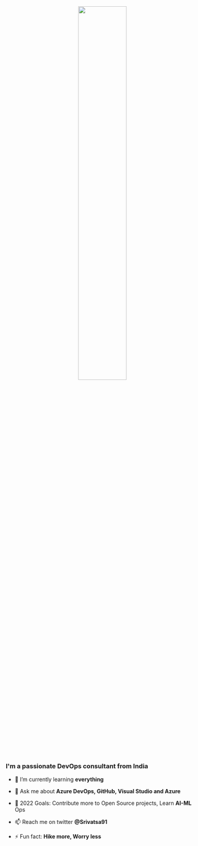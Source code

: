 <div align="center">
<img src="https://rishavanand.github.io/static/images/greetings.gif" align="center" style="width: 50%" />
</div>  
  
### I'm a passionate DevOps consultant from India

- 🌱 I’m currently learning **everything**

- 💬 Ask me about **Azure DevOps, GitHub, Visual Studio and Azure**

- 🥅 2022 Goals: Contribute more to Open Source projects, Learn **AI-ML** Ops

- 📫 Reach me on twitter **@Srivatsa91**

- ⚡ Fun fact: **Hike more, Worry less**
